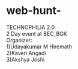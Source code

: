 # web-hunt-</br>
 TECHNOPHILIA 2.0 <br>
 2 Day event at BEC_BGK</br>
 Organizer:</br>
 1)Udayakumar M Hiremath</br>
 2)Kaveri Angadi</br>
 3)Akshya Joshi</br>
 
